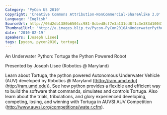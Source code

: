 ```yaml
---
Category: 'PyCon US 2010'
Copyright: 'Creative Commons Attribution-NonCommercial-ShareAlike 3.0'
Language: 'English'
SourceUrl: http://05d2db1380b6504cc981-8cbed8cf7e3a131cd8f1c3e383d10041.r93.cf2.rackcdn.com/pycon-us-2010/328_an-underwater-python-tortuga-the-python-powered-robot-175.m4v
ThumbnailUrl: 'http://a.images.blip.tv/Pycon-PyCon2010AnUnderwaterPythonTortugaThePythonPoweredRobot955.png'
date: '2010-02-19'
speakers: [Joseph Lisee]
tags: [pycon, pycon2010, tortuga]
---
```

An Underwater Python: Tortuga the Python Powered Robot

  
Presented by Joseph Lisee (Robotics @ Maryland)

  
Learn about Tortuga, the python powered Autonomous Underwater Vehicle (AUV)
developed by Robotics @ Maryland ([http://ram.umd.edu](http://ram.umd.edu)).
See how python provides a flexible and efficient way to build the software
that commands, simulates and controls Tortuga. Also learn about the trials,
tribulations, and glory experienced developing, competing, losing, and winning
with Tortuga in AUVSI AUV Competition ([http://www.auvsi.org/competitions/wate
r.cfm](http://www.auvsi.org/competitions/water.cfm)).

